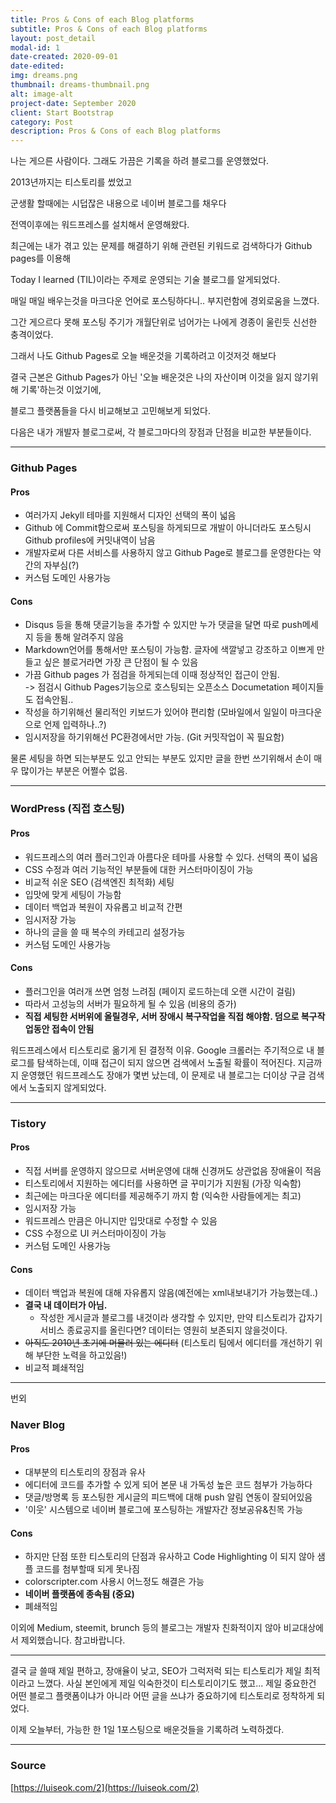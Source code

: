 ```yaml
---
title: Pros & Cons of each Blog platforms
subtitle: Pros & Cons of each Blog platforms
layout: post_detail
modal-id: 1
date-created: 2020-09-01
date-edited:
img: dreams.png
thumbnail: dreams-thumbnail.png
alt: image-alt
project-date: September 2020
client: Start Bootstrap
category: Post
description: Pros & Cons of each Blog platforms
---
```


나는 게으른 사람이다. 그래도 가끔은 기록을 하려 블로그를 운영했었다.

2013년까지는 티스토리를 썼었고

군생활 할때에는 시덥잖은 내용으로 네이버 블로그를 채우다

전역이후에는 워드프레스를 설치해서 운영해왔다.

최근에는 내가 겪고 있는 문제를 해결하기 위해 관련된 키워드로 검색하다가 Github pages를 이용해

Today I learned (TIL)이라는 주제로 운영되는 기술 블로그를 알게되었다.

매일 매일 배우는것을 마크다운 언어로 포스팅하다니.. 부지런함에 경외로움을 느꼈다.

그간 게으르다 못해 포스팅 주기가 개월단위로 넘어가는 나에게 경종이 울린듯 신선한 충격이었다.

그래서 나도 Github Pages로 오늘 배운것을 기록하려고 이것저것 해보다

결국 근본은 Github Pages가 아닌 '오늘 배운것은 나의 자산이며 이것을 잃지 않기위해 기록'하는것 이었기에,

블로그 플랫폼들을 다시 비교해보고 고민해보게 되었다.

다음은 내가 개발자 블로그로써, 각 블로그마다의 장점과 단점을 비교한 부분들이다.

---

### Github Pages

#### Pros

* 여러가지 Jekyll 테마를 지원해서 디자인 선택의 폭이 넓음
* Github 에 Commit함으로써 포스팅을 하게되므로 개발이 아니더라도 포스팅시 Github profiles에 커밋내역이 남음
* 개발자로써 다른 서비스를 사용하지 않고 Github Page로 블로그를 운영한다는 약간의 자부심(?)
* 커스텀 도메인 사용가능

#### Cons

* Disqus 등을 통해 댓글기능을 추가할 수 있지만 누가 댓글을 달면 따로 push메세지 등을 통해 알려주지 않음
* Markdown언어를 통해서만 포스팅이 가능함. 글자에 색깔넣고 강조하고 이쁘게 만들고 싶은 블로거라면 가장 큰 단점이 될 수 있음
* 가끔 Github pages 가 점검을 하게되는데 이때 정상적인 접근이 안됨.   
-> 점검시 Github Pages기능으로 호스팅되는 오픈소스 Documetation 페이지들도 접속안됨..
* 작성을 하기위해선 물리적인 키보드가 있어야 편리함 (모바일에서 일일이 마크다운으로 언제 입력하나..?)
* 임시저장을 하기위해선 PC환경에서만 가능. (Git 커밋작업이 꼭 필요함)

물론 세팅을 하면 되는부분도 있고 안되는 부분도 있지만 글을 한번 쓰기위해서 손이 매우 많이가는 부분은 어쩔수 없음.

---

### WordPress (직접 호스팅)

#### Pros
* 워드프레스의 여러 플러그인과 아름다운 테마를 사용할 수 있다. 선택의 폭이 넓음
* CSS 수정과 여러 기능적인 부분들에 대한 커스터마이징이 가능
* 비교적 쉬운 SEO (검색엔진 최적화) 세팅
* 입맛에 맞게 세팅이 가능함
* 데이터 백업과 복원이 자유롭고 비교적 간편
* 임시저장 가능
* 하나의 글을 쓸 때 복수의 카테고리 설정가능
* 커스텀 도메인 사용가능

#### Cons
* 플러그인을 여러개 쓰면 엄청 느려짐 (페이지 로드하는데 오랜 시간이 걸림)
* 따라서 고성능의 서버가 필요하게 될 수 있음 (비용의 증가)
* **직접 세팅한 서버위에 올릴경우, 서버 장애시  복구작업을 직접 해야함. 덤으로 복구작업동안 접속이 안됨**

워드프레스에서 티스토리로 옮기게 된 결정적 이유. Google 크롤러는 주기적으로 내 블로그를 탐색하는데, 이때 접근이 되지 않으면 검색에서 노출될 확률이 적어진다. 지금까지 운영했던 워드프레스도 장애가 몇번 났는데, 이 문제로 내 블로그는 더이상 구글 검색에서 노출되지 않게되었다.

---

### Tistory

#### Pros

* 직접 서버를 운영하지 않으므로 서버운영에 대해 신경꺼도 상관없음
장애율이 적음
* 티스토리에서 지원하는 에디터를 사용하면 글 꾸미기가 지원됨 (가장 익숙함)
* 최근에는 마크다운 에디터를 제공해주기 까지 함 (익숙한 사람들에게는 최고)
* 임시저장 가능
* 워드프레스 만큼은 아니지만 입맛대로 수정할 수 있음
* CSS 수정으로 UI 커스터마이징이 가능
* 커스텀 도메인 사용가능

#### Cons
* 데이터 백업과 복원에 대해 자유롭지 않음(예전에는 xml내보내기가 가능했는데..)
* **결국 내 데이터가 아님.**
	+ 작성한 게시글과 블로그를 내것이라 생각할 수 있지만, 만약 티스토리가 갑자기 서비스 종료공지를 올린다면? 데이터는 영원히 보존되지 않을것이다.
* ~~아직도 2010년 초기에 머물러 있는 에디터~~ (티스토리 팀에서 에디터를 개선하기 위해 부단한 노력을 하고있음!)
* 비교적 폐쇄적임

---

번외

### Naver Blog

#### Pros

* 대부분의 티스토리의 장점과 유사
* 에디터에 코드를 추가할 수 있게 되어 본문 내 가독성 높은 코드 첨부가 가능하다
* 댓글/방명록 등 포스팅한 게시글의 피드백에 대해 push 알림 연동이 잘되어있음
* '이웃' 시스템으로 네이버 블로그에 포스팅하는 개발자간 정보공유&친목 가능

#### Cons

* 하지만 단점 또한 티스토리의 단점과 유사하고
Code Highlighting 이 되지 않아 샘플 코드를 첨부할때 되게 못나짐
* colorscripter.com 사용시 어느정도 해결은 가능
* **네이버 플랫폼에 종속됨 (중요)**
* 폐쇄적임

이외에 Medium, steemit, brunch 등의 블로그는 개발자 친화적이지 않아 비교대상에서 제외했습니다.
참고바랍니다.

---

결국 글 쓸때 제일 편하고, 장애율이 낮고, SEO가 그럭저럭 되는 티스토리가 제일 최적이라고 느꼈다.
사실 본인에게 제일 익숙한것이 티스토리이기도 했고...
제일 중요한건 어떤 블로그 플랫폼이냐가 아니라 어떤 글을 쓰냐가 중요하기에 티스토리로 정착하게 되었다.

이제 오늘부터, 가능한 한 1일 1포스팅으로 배운것들을 기록하려 노력하겠다.

---

### Source
[https://luiseok.com/2](https://luiseok.com/2)